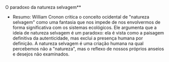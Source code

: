 O paradoxo da natureza selvagem**
   - Resumo: William Cronon critica o conceito ocidental de "natureza selvagem" como uma fantasia que nos impede de nos envolvermos de forma significativa com os sistemas ecológicos. Ele argumenta que a ideia de natureza selvagem é um paradoxo: ela é vista como a paisagem definitiva da autenticidade, mas exclui a presença humana por definição. A natureza selvagem é uma criação humana na qual percebemos não a "natureza", mas o reflexo de nossos próprios anseios e desejos não examinados.
